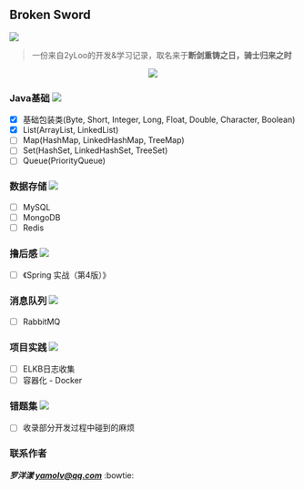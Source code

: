 ## Broken Sword
![](https://timgsa.baidu.com/timg?image&quality=80&size=b9999_10000&sec=1556023644308&di=eb7b13a34bb4ac70889c22f539b8967b&imgtype=0&src=http%3A%2F%2Fask-fd.zol-img.com.cn%2Fg5%2FM00%2F06%2F01%2FChMkJ1oRWjOIfETPAALLARyKz9AAAiTHAPd9dsAAssZ401.jpg)

> 一份来自2yLoo的开发&学习记录，取名来于**断剑重铸之日，骑士归来之时**

<div align="center"><img src="https://img.shields.io/badge/WeChat-yamolv-green.svg"/></div>

### **Java基础** ![](http://progressed.io/bar/35)
- [x] 基础包装类(Byte, Short, Integer, Long, Float, Double, Character, Boolean)
- [x] List(ArrayList, LinkedList)
- [ ] Map(HashMap, LinkedHashMap, TreeMap)
- [ ] Set(HashSet, LinkedHashSet, TreeSet)
- [ ] Queue(PriorityQueue)

### **数据存储** ![](http://progressed.io/bar/0)
- [ ] MySQL
- [ ] MongoDB
- [ ] Redis

### **撸后感** ![](http://progressed.io/bar/30)
- [ ] 《Spring 实战（第4版）》

### **消息队列** ![](http://progressed.io/bar/0)
- [ ] RabbitMQ

### **项目实践** ![](http://progressed.io/bar/0)
- [ ] ELKB日志收集
- [ ] 容器化 - Docker

### **错题集** ![](http://progressed.io/bar/0)

- [ ] 收录部分开发过程中碰到的麻烦

### **联系作者**
***罗洋漾 yamolv@qq.com*** :bowtie:
